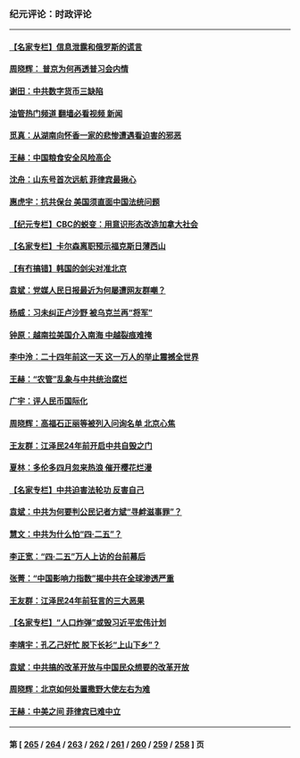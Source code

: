### 纪元评论：时政评论
---
#### [【名家专栏】信息泄露和俄罗斯的谎言](../../pages/nsc1025/n13983694.md?04290330) 
#### [周晓辉： 普京为何再透普习会内情](../../pages/nsc1025/n13983939.md?04290330) 
#### [谢田：中共数字货币三缺陷](../../pages/nsc1025/n13983683.md?04290330) 
#### [油管热门频道 翻墙必看视频 新闻](ok?04290330)
#### [觅真：从湖南向怀香一家的悲惨遭遇看迫害的邪恶](../../pages/nsc1025/n13983568.md?04290330) 
#### [王赫：中国粮食安全风险高企](../../pages/nsc1025/n13983428.md?04290330) 
#### [沈舟：山东号首次远航 菲律宾最揪心](../../pages/nsc1025/n13983275.md?04290330) 
#### [惠虎宇：抗共保台 美国须直面中国法统问题](../../pages/nsc1025/n13983069.md?04290330) 
#### [【纪元专栏】CBC的蜕变：用意识形态改造加拿大社会](../../pages/nsc1025/n13983163.md?04290330) 
#### [【名家专栏】卡尔森离职预示福克斯日薄西山](../../pages/nsc1025/n13982824.md?04290330) 
#### [【有冇搞错】韩国的剑尖对准北京](../../pages/nsc1025/n13982862.md?04290330) 
#### [袁斌：党媒人民日报最近为何屡遭网友群嘲？](../../pages/nsc1025/n13982611.md?04290330) 
#### [杨威：习未纠正卢沙野 被乌克兰再“将军”](../../pages/nsc1025/n13982512.md?04290330) 
#### [钟原：越南拉美国介入南海 中越裂痕难掩](../../pages/nsc1025/n13982521.md?04290330) 
#### [李中泠：二十四年前这一天 这一万人的举止震撼全世界](../../pages/nsc1025/n13982474.md?04290330) 
#### [王赫：“农管”乱象与中共统治腐烂](../../pages/nsc1025/n13982457.md?04290330) 
#### [广宇：评人民币国际化](../../pages/nsc1025/n13982437.md?04290330) 
#### [周晓辉：高福石正丽等被列入问询名单 北京心焦](../../pages/nsc1025/n13982369.md?04290330) 
#### [王友群：江泽民24年前开启中共自毁之门](../../pages/nsc1025/n13982395.md?04290330) 
#### [夏林：多伦多四月忽来热浪 催开樱花烂漫](../../pages/nsc1025/n13982339.md?04290330) 
#### [【名家专栏】中共迫害法轮功 反害自己](../../pages/nsc1025/n13982153.md?04290330) 
#### [袁斌：中共为何要判公民记者方斌“寻衅滋事罪”？](../../pages/nsc1025/n13982083.md?04290330) 
#### [慧文：中共为什么怕“四·二五”？](../../pages/nsc1025/n13982002.md?04290330) 
#### [李正宽：“四‧二五”万人上访的台前幕后](../../pages/nsc1025/n13981939.md?04290330) 
#### [张菁：“中国影响力指数”揭中共在全球渗透严重](../../pages/nsc1025/n13981583.md?04290330) 
#### [王友群：江泽民24年前狂言的三大恶果](../../pages/nsc1025/n13981556.md?04290330) 
#### [【名家专栏】“人口炸弹”或毁习近平宏伟计划](../../pages/nsc1025/n13979311.md?04290330) 
#### [李靖宇：孔乙己好忙 脱下长衫“上山下乡”？](../../pages/nsc1025/n13981399.md?04290330) 
#### [袁斌：中共搞的改革开放与中国民众想要的改革开放](../../pages/nsc1025/n13981296.md?04290330) 
#### [周晓辉：北京如何处置撒野大使左右为难](../../pages/nsc1025/n13981257.md?04290330) 
#### [王赫：中美之间 菲律宾已难中立](../../pages/nsc1025/n13980979.md?04290330) 

---
#### 第 [ [265](./265.md?04290330) / [264](./264.md?04290330) / [263](./263.md?04290330) / [262](./262.md?04290330) / [261](./261.md?04290330) / [260](./260.md?04290330) / [259](./259.md?04290330) / [258](./258.md?04290330) ] 页
